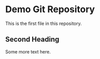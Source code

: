 # Demo Git Repository
This is the first file in this repository.

## Second Heading
Some more text here. 